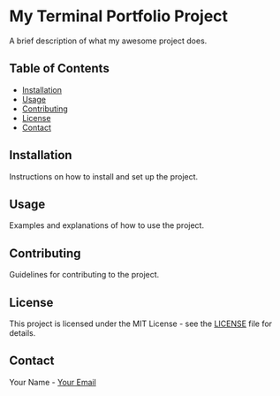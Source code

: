 # My Terminal Portfolio Project

A brief description of what my awesome project does.

## Table of Contents

- [Installation](#installation)
- [Usage](#usage)
- [Contributing](#contributing)
- [License](#license)
- [Contact](#contact)

## Installation

Instructions on how to install and set up the project.

## Usage

Examples and explanations of how to use the project.

## Contributing

Guidelines for contributing to the project.

## License

This project is licensed under the MIT License - see the [LICENSE](LICENSE) file for details.

## Contact

Your Name - [Your Email](mailto:your.email@example.com)
